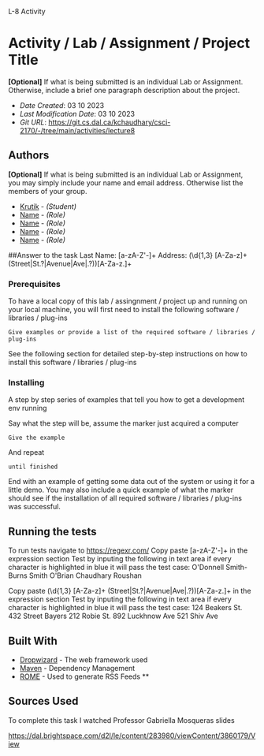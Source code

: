 L-8 Activity
# Activity / Lab / Assignment / Project Title

**[Optional]** If what is being submitted is an individual Lab or Assignment. Otherwise, include a brief one paragraph description about the project.

* *Date Created*: 03 10 2023
* *Last Modification Date*: 03 10 2023
* *Git URL*: <https://git.cs.dal.ca/kchaudhary/csci-2170/-/tree/main/activities/lecture8>

## Authors

**[Optional]** If what is being submitted is an individual Lab or Assignment, you may simply include your name and email address. Otherwise list the members of your group.

* [Krutik](kr954026@dal.ca) - *(Student)*
* [Name](email@dal.ca) - *(Role)*
* [Name](email@dal.ca) - *(Role)*
* [Name](email@dal.ca) - *(Role)*
* [Name](email@dal.ca) - *(Role)*


##Answer to the task
Last Name: [a-zA-Z'-]+
Address: (\d{1,3} [A-Za-z]+ (Street|St\.?|Avenue|Ave|\.?))[A-Za-z.]+


### Prerequisites

To have a local copy of this lab / assingnment / project up and running on your local machine, you will first need to install the following software / libraries / plug-ins

```
Give examples or provide a list of the required software / libraries / plug-ins

```

See the following section for detailed step-by-step instructions on how to install this software / libraries / plug-ins

### Installing

A step by step series of examples that tell you how to get a development env running

Say what the step will be, assume the marker just acquired a computer

```
Give the example
```

And repeat

```
until finished
```

End with an example of getting some data out of the system or using it for a little demo. You may also include a quick example of what the marker should see if the installation of all required software / libraries / plug-ins was successful.


## Running the tests

To run tests navigate to https://regexr.com/
Copy paste [a-zA-Z'-]+   in the expression section
Test by inputing the following in text area if every character is highlighted in blue it will pass the test case:
O'Donnell
Smith-Burns
Smith
O'Brian
Chaudhary
Roushan


Copy paste (\d{1,3} [A-Za-z]+ (Street|St\.?|Avenue|Ave|\.?))[A-Za-z.]+   in the expression section
Test by inputing the following in text area if every character is highlighted in blue it will pass the test case:
124 Beakers St.
432 Street Bayers
212 Robie St.
892 Luckhnow Ave
521 Shiv Ave

## Built With

<!--- Provide a list of the frameworks used to build this application, your list should include the name of the framework used, the url where the framework is available for download and what the framework was used for, see the example below --->

* [Dropwizard](http://www.dropwizard.io/1.0.2/docs/) - The web framework used
* [Maven](https://maven.apache.org/) - Dependency Management
* [ROME](https://rometools.github.io/rome/) - Used to generate RSS Feeds
**

## Sources Used

To complete this task I watched Professor Gabriella Mosqueras slides

https://dal.brightspace.com/d2l/le/content/283980/viewContent/3860179/View
